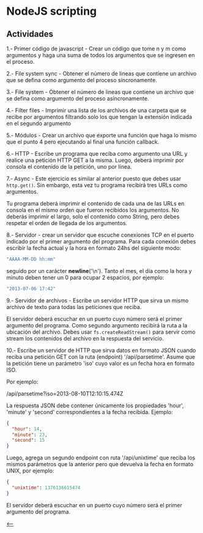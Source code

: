 # NodeJS scripting

## Actividades

1.- Primer código de javascript - Crear un código que tome n y m como argumentos y haga una suma de todos los argumentos que se ingresen en el proceso.

2.- File system sync - Obtener el número de lineas que contiene un archivo que se defina como argumento del proceso síncronamente.

3.-  File system - Obtener el número de lineas que contiene un archivo que se defina como argumento del proceso asíncronamente.

4.- Filter files - Imprimir una lista de los archivos de una carpeta que se recibe por argumentos filtrando solo los que tengan la extensión indicada en el segundo argumento

5.- Módulos - Crear un archivo que exporte una función que haga lo mismo que el punto 4 pero ejecutando al final una función callback.

6.- HTTP - Escribe un programa que reciba como argumento una URL y realice una petición HTTP GET a la misma. Luego, deberá imprimir por consola el contenido de la petición, uno por línea.

7.- Async - Este ejercicio es similar al anterior puesto que debes usar `http.get()`. Sin embargo, esta vez tu programa recibirá tres URLs como argumentos.

Tu programa deberá imprimir el contenido de cada una de las URLs en consola en el mismo orden que fueron recibidos los argumentos. No deberás imprimir el largo, solo el contenido como String, pero debes respetar el orden de llegada de los argumentos.

8.- Servidor - crear un servidor que escuche conexiones TCP en el puerto indicado por el primer argumento del programa. Para cada conexión debes escribir la fecha actual y la hora en formato 24hs del siguiente modo:

```js
"AAAA-MM-DD hh:mm"
```

seguido por un carácter **newline**('\n'). Tanto el mes, el día como la hora y minuto deben tener un 0 para ocupar 2 espacios, por ejemplo:

```js
"2013-07-06 17:42"
```

9.- Servidor de archivos - Escribe un servidor HTTP que sirva un mismo archivo de texto para todas las peticiones que reciba.

El servidor deberá escuchar en un puerto cuyo número será el primer argumento del programa. Como segundo argumento recibirá la ruta a la ubicación del archivo. Debes usar `fs.createReadStream()` para servir como stream los contenidos del archivo en la respuesta del servicio.

10.- Escribe un servidor de HTTP que sirva datos en formato JSON cuando reciba una petición GET con la ruta (endpoint) '/api/parsetime'. Asume que la petición tiene un parámetro 'iso' cuyo valor es un fecha hora en formato ISO.

Por ejemplo:

  /api/parsetime?iso=2013-08-10T12:10:15.474Z

La respuesta JSON debe contener únicamente los propiedades 'hour', 'minute' y 'second' correspondientes a la fecha recibida. Ejemplo:

```json
{
  "hour": 14,
  "minute": 23,
  "second": 15
}
```

Luego, agrega un segundo endpoint con ruta '/api/unixtime' que reciba los mismos parámetros que la anterior pero que devuelva la fecha en formato UNIX, por ejemplo:

```json
{
  "unixtime": 1376136615474
}
```

El servidor deberá escuchar en un puerto cuyo número será el primer argumento del programa.

[<--](./README.md)
